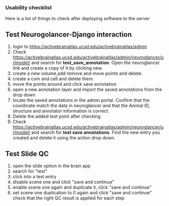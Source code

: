 ### Usability checklist

Here is a list of things to check after deploying software to the server

## Test Neurogolancer-Django interaction
1. login to https://activebrainatlas.ucsd.edu/activebrainatlas/admin
2. Check https://activebrainatlas.ucsd.edu/activebrainatlas/admin/neuroglancer/urlmodel/ and search for **test_save_annotation**. Open the neuroglancer link and create a copy of it by clicking new. 
3. create a new volume,add remove and move points and delete. 
4. create a com and cell and delete them. 
5. move the points around and click save annotation
6. open a new annotation layer and import the saved annotations from the drop down
7. locate the saved annotations in the admin portal.  Confirm that the coordinate match the data in neuroglancer and that the Animal ID, structure and annotator information is correct.
8. Delete the added test point after checking
9. Check https://activebrainatlas.ucsd.edu/activebrainatlas/admin/neuroglancer/urlmodel/ and search for **test save annotations**. Find the new entry you created and delete it using the action drop down. 

## Test Slide QC
1. open the slide option in the brain app
2. search for "test"
3. click into a test entry
4. disable scene one and click "save and continue"
5. enable scene one again and duplicate it, click "save and continue"
6. set scene one duplication to 0 again and click "save and continue"
check that the right QC result is applied for each step
